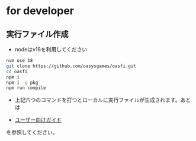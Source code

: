 # for developer

## 実行ファイル作成

* nodeはv18を利用してください

```bash
nvm use 18
git clone https://github.com/oasysgames/oasfi.git
cd oasfi
npm i
npm i -g pkg
npm run compile
```

* 上記六つのコマンドを打つとローカルに実行ファイルが生成されます。あとは

- [ユーザー向けガイド](./user_guide.md)

を参照してください。
